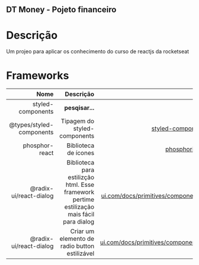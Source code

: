 ## DT Money - Pojeto financeiro

# Descrição
Um projeo para aplicar os conhecimento do curso de reactjs da rocketseat

# Frameworks

| Nome | Descrição | Link |
| ------:| -----------:| -----------:|
| styled-components   | __pesqisar...__ | [fastify.io](https://www.fastify.io/) |
| @types/styled-components   | Tipagem do styled-components | [styled-components.com](https://styled-components.com/) |
| phosphor-react   | Biblioteca de ícones | [phosphoricons.com](https://phosphoricons.com/) |
| @radix-ui/react-dialog  | Biblioteca para estilizção html. Esse framework pertime estilização mais fácil para dialog | [radix-ui.com/docs/primitives/components/dialog](https://www.radix-ui.com/docs/primitives/components/dialog) |
| @radix-ui/react-dialog  |Criar um elemento de radio button estilizável | [radix-ui.com/docs/primitives/components/radio-group](https://www.radix-ui.com/docs/primitives/components/radio-group) |
